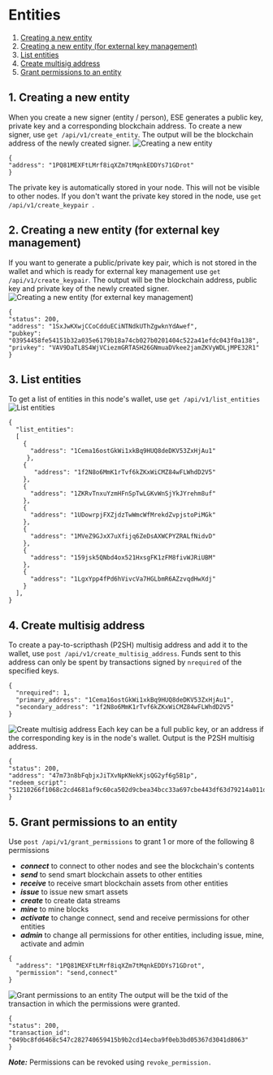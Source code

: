 # Entities

1. [Creating a new entity](#1-creating-a-new-entity)
2. [Creating a new entity (for external key management)](#2-creating-a-new-entity-for-external-key-management)
3. [List entities](#3-list-entities)
4. [Create multisig address](#4-create-multisig-address)
5. [Grant permissions to an entity](#5-grant-permissions-to-an-entity)


## 1. Creating a new entity
When you create a new signer (entity / person), ESE generates a public key, private key and a corresponding blockchain address. To create a new signer, use `get /api/v1/create_entity`. The output will be the blockchain address of the newly created signer.
![Creating a new entity](http://www.primechaintech.com/img/api_documentation/create_entity.png)
```
{
"address": "1PQ81MEXFtLMrf8iqXZm7tMqnkEDDYs71GDrot"
}
```
The private key is automatically stored in your node. This will not be visible to other nodes. If you don't want the private key stored in the node, use `get /api/v1/create_keypair `. 

## 2. Creating a new entity (for external key management)
If you want to generate a public/private key pair, which is not stored in the wallet and which is ready for external key management use `get /api/v1/create_keypair`. The output will be the blockchain address, public key and private key of the newly created signer.
![Creating a new entity (for external key management)](http://www.primechaintech.com/img/api_documentation/create_keypair.png)
```
{
"status": 200,
"address": "1SxJwKXwjCCoCdduECiNTNdkUThZgwknYdAwef",
"pubkey": "03954458fe54151b32a035e6179b18a74cb027b0201404c522a41efdc043f0a138",
"privkey": "VAV9DaTL8S4WjVCiezmGRTASH26GNmuaDVkee2jamZKVyWDLjMPE32R1"
}
```

## 3. List entities
To get a list of entities in this node's wallet, use `get /api/v1/list_entities`
![List entities](http://www.primechaintech.com/img/api_documentation/list_entities.png)
```
{
  "list_entities": 
  [
    {
      "address": "1Cema16ostGkWi1xkBq9HUQ8deDKV53ZxHjAu1"
     },
    {
       "address": "1f2N8o6MmK1rTvf6kZKxWiCMZ84wFLWhdD2V5"
    },
    {
      "address": "1ZKRvTnxuYzmHFnSpTwLGKvWnSjYkJYrehm8uf"
    },
    {
      "address": "1UDowrpjFXZjdzTwWmcWfMrekdZvpjstoPiMGk"
    },
    {
      "address": "1MVeZ9GJxX7uXfijq6ZeDsAXWCPYZRALfNidvD"
    },
    {
      "address": "159jsk5QNbd4ox521HxsgFK1zFM8fivWJRiUBM"
    },
    {
      "address": "1LgxYpp4fPd6hVivcVa7HGLbmR6AZzvqdHwXdj"
    }
  ],
}
```
## 4. Create multisig address
To create a pay-to-scripthash (P2SH) multisig address and add it to the wallet, use `post /api/v1/create_multisig_address`. Funds sent to this address can only be spent by transactions signed by `nrequired` of the specified keys.
```
{
  "nrequired": 1,
  "primary_address": "1Cema16ostGkWi1xkBq9HUQ8deDKV53ZxHjAu1",
  "secondary_address": "1f2N8o6MmK1rTvf6kZKxWiCMZ84wFLWhdD2V5"  
}
```
![Create multisig address](http://www.primechaintech.com/img/api_documentation/create_multisig_address.png)
Each key can be a full public key, or an address if the corresponding key is in the node's wallet. Output is the P2SH multisig address.
```
{
"status": 200,
"address": "47m73n8bFqbjxJiTXvNpKNekKjsQG2yf6g5B1p",
"redeem_script": "51210266f1068c2cd4681af9c60ca502d9cbea34bcc33a697cbe443df63d79214a011d21034cc36b3b86e632bc23e5aa7e0f28e159baee469feb43d1e4227b6706f27aedd852ae"
}
```
## 5. Grant permissions to an entity
Use `post /api/v1/grant_permissions` to grant 1 or more of the following 8 permissions 
* ***connect***	to connect to other nodes and see the blockchain's contents
* ***send***	to send smart blockchain assets to other entities
* ***receive***	to receive smart blockchain assets from other entities
* ***issue***	to issue new smart assets
* ***create***	to create data streams
* ***mine***	to mine blocks
* ***activate***	to change connect, send and receive permissions for other entities
* ***admin***	to change all permissions for other entities, including issue, mine, activate and admin
```
{
  "address": "1PQ81MEXFtLMrf8iqXZm7tMqnkEDDYs71GDrot",
  "permission": "send,connect"
}
```
![Grant permissions to an entity](http://www.primechaintech.com/img/api_documentation/grant_permissions.png)
The output will be the txid of the transaction in which the permissions were granted.
```
{
"status": 200,
"transaction_id": "049bc8fd6468c547c282740659415b9b2cd14ecba9f0eb3bd05367d3041d8063"
}
```
***Note:*** Permissions can be revoked using `revoke_permission.`
